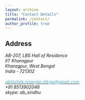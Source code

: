 ```yaml
---
layout: archive
title: "Contact Details"
permalink: /contact/
author_profile: true
---
```


## Address

<address>
  AB-207, LBS Hall of Residence<br /> IIT Kharagpur<br /> Kharagpur, West Bengal<br /> India - 721302<br /> <br /> 
  <a href="mailto:abhishek.niranjan.iitkgp@gmail.com"> <font color="#52ADC8">abhishek.niranjan.iitkgp@gmail.com</font> </a><br /> +91 8513902048 <br/> skype: ab_sindhu
</address>


